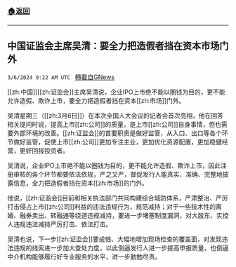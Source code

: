 ###  [:house:返回](README.md)
---


## 中国证监会主席吴清：要全力把造假者挡在资本市场门外
`3/6/2024 9:22 AM UTC ` [轉載自GNews](https://gnews.org/articles/2370101)

[[zh:中国]][[zh:证监会]]主席吴清说，企业IPO上市绝不能以圈钱为目的，更不能允许造假、欺诈上市，要全力把造假者挡在资本[[zh:市场]]门外。

吴清星期三（[[zh:3月6日]]）在本次全国人大会议的记者会首次亮相，他在回答相关提问时说，提高上市[[zh:公司]]的质量，是上市[[zh:公司]]自身事情，但也需要外部环境的改善。[[zh:证监会]]的首要职责是做好监管，从入口、出口等各个环节做好监管，促使上市[[zh:公司]]更加专注主业，更加优化资源配置，更加稳健经营，更好回报投资者。

吴清说，企业IPO上市绝不能以圈钱为目的，更不能允许造假、欺诈上市，因此注册审核的各个环节都要依法依规，严之又严，督促发行人能真实、准确、完整地披露信息，全力把造假者挡在资本[[zh:市场]]的门外。

他说，[[zh:证监会]]目前和相关执法部门共同构建综合城防体系，严肃整治、严厉打击侵占上市[[zh:公司]]利益的违法违规行为，规范减持；对于一些技术性的离婚、融券卖出、转融通等绕道违规减持，要进一步堵塞制度漏洞，对大股东、实控人违规违法减持严厉打击、依法打击。

吴清也说，下一步[[zh:证监会]]要成倍、大幅地增加现场检查的覆盖面，对发现违法违规的线索进一步加大查处力度，以此倒逼发行人进一步提高申报质量，也倒逼中介机构能够履行好专业服务的水平，进一步勤勉尽责。
